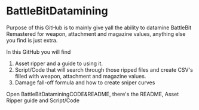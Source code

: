 # BattleBitDatamining
Purpose of this GitHub is to mainly give yall the ability to datamine BattleBit Remastered for weapon, attachment and magazine values, anything else you find is just extra.

In this GitHub you will find
1. Asset ripper and a guide to using it.
2. Script/Code that will search through those ripped files and create CSV's filled with weapon, attachment and magazine values.
3. Damage fall-off formula and how to create sniper curves   

Open BattleBitDataminingCODE&README, there's the README, Asset Ripper guide and Script/Code

